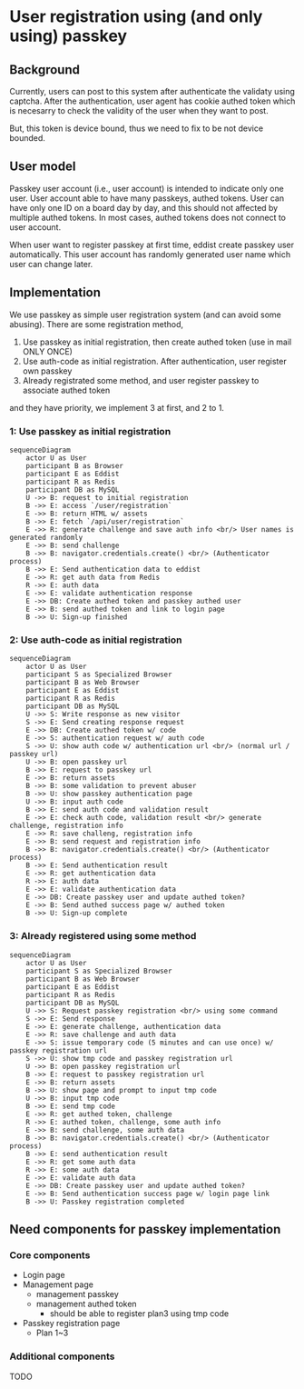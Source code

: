 # User registration using (and only using) passkey

## Background
Currently, users can post to this system after authenticate the validaty using captcha.
After the authentication, user agent has cookie authed token which is necesarry to check the validity of the user when they want to post.

But, this token is device bound, thus we need to fix to be not device bounded.

## User model
Passkey user account (i.e., user account) is intended to indicate only one user.
User account able to have many passkeys, authed tokens.
User can have only one ID on a board day by day, and this should not affected by multiple authed tokens.
In most cases, authed tokens does not connect to user account.

When user want to register passkey at first time, eddist create passkey user automatically. This user account has randomly generated user name which user can change later.

## Implementation
We use passkey as simple user registration system (and can avoid some abusing).
There are some registration method,
1. Use passkey as initial registration, then create authed token (use in mail ONLY ONCE)
2. Use auth-code as initial registration. After authentication, user register own passkey
3. Already registrated some method, and user register passkey to associate authed token

and they have priority, we implement 3 at first, and 2 to 1.

### 1: Use passkey as initial registration
```mermaid
sequenceDiagram
    actor U as User
    participant B as Browser
    participant E as Eddist
    participant R as Redis
    participant DB as MySQL
    U ->> B: request to initial registration
    B ->> E: access `/user/registration`
    E ->> B: return HTML w/ assets
    B ->> E: fetch `/api/user/registration`
    E ->> R: generate challenge and save auth info <br/> User names is generated randomly
    E ->> B: send challenge
    B ->> B: navigator.credentials.create() <br/> (Authenticator process)
    B ->> E: Send authentication data to eddist
    E ->> R: get auth data from Redis
    R ->> E: auth data
    E ->> E: validate authentication response
    E ->> DB: Create authed token and passkey authed user
    E ->> B: send authed token and link to login page
    B ->> U: Sign-up finished
```

### 2: Use auth-code as initial registration
```mermaid
sequenceDiagram
    actor U as User
    participant S as Specialized Browser
    participant B as Web Browser
    participant E as Eddist
    participant R as Redis
    participant DB as MySQL
    U ->> S: Write response as new visitor
    S ->> E: Send creating response request
    E ->> DB: Create authed token w/ code
    E ->> S: authentication request w/ auth code
    S ->> U: show auth code w/ authentication url <br/> (normal url / passkey url)
    U ->> B: open passkey url
    B ->> E: request to passkey url
    E ->> B: return assets
    B ->> B: some validation to prevent abuser
    B ->> U: show passkey authentication page
    U ->> B: input auth code
    B ->> E: send auth code and validation result
    E ->> E: check auth code, validation result <br/> generate challenge, registration info
    E ->> R: save challeng, registration info
    E ->> B: send request and registration info
    B ->> B: navigator.credentials.create() <br/> (Authenticator process)
    B ->> E: Send authentication result
    E ->> R: get authentication data
    R ->> E: auth data
    E ->> E: validate authentication data
    E ->> DB: Create passkey user and update authed token?
    E ->> B: Send authed success page w/ authed token
    B ->> U: Sign-up complete
```

### 3: Already registered using some method
```mermaid
sequenceDiagram
    actor U as User
    participant S as Specialized Browser
    participant B as Web Browser
    participant E as Eddist
    participant R as Redis
    participant DB as MySQL
    U ->> S: Request passkey registration <br/> using some command
    S ->> E: Send response
    E ->> E: generate challenge, authentication data
    E ->> R: save challenge and auth data
    E ->> S: issue temporary code (5 minutes and can use once) w/ passkey registration url
    S ->> U: show tmp code and passkey registration url
    U ->> B: open passkey registration url
    B ->> E: request to passkey registration url
    E ->> B: return assets
    B ->> U: show page and prompt to input tmp code
    U ->> B: input tmp code
    B ->> E: send tmp code
    E ->> R: get authed token, challenge
    R ->> E: authed token, challenge, some auth info
    E ->> B: send challenge, some auth data
    B ->> B: navigator.credentials.create() <br/> (Authenticator process)
    B ->> E: send authentication result
    E ->> R: get some auth data
    R ->> E: some auth data
    E ->> E: validate auth data
    E ->> DB: Create passkey user and update authed token?
    E ->> B: Send authentication success page w/ login page link
    B ->> U: Passkey registration completed 
```

## Need components for passkey implementation

### Core components
- Login page
- Management page
    - management passkey
    - management authed token
        - should be able to register plan3 using tmp code
- Passkey registration page
    - Plan 1~3

### Additional components
TODO
